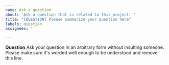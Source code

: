 ```yaml
---
name: Ask a question
about: 'Ask a question that is related to this project. '
title: "[QUESTION] Please summarize your question here"
labels: question
assignees: ''

---
```


<!-- ################################################################
        IGNORING THE TEMPLATE BELOW WILL RESULT IN ISSUE CLOSURE AS INCOMPLETE
        ################################################################ -->

**Question**
Ask your question in an arbitrary form without insulting someone. Please make sure it's worded well enough to be understood and remove this line.
